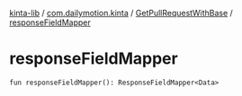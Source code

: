 [kinta-lib](../../index.md) / [com.dailymotion.kinta](../index.md) / [GetPullRequestWithBase](index.md) / [responseFieldMapper](./response-field-mapper.md)

# responseFieldMapper

`fun responseFieldMapper(): ResponseFieldMapper<Data>`